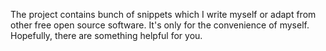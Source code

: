 The project contains bunch of snippets which I write myself or adapt from other free open source software. It's only for the convenience of myself. Hopefully, there are something helpful for you.